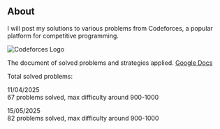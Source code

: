 ## About
I will post my solutions to various problems from Codeforces, a popular platform for competitive programming.

![Codeforces Logo](https://codeforces.org/s/18049/images/codeforces-logo-with-telegram.png)

The document of solved problems and strategies applied.
[Google Docs](https://docs.google.com/document/d/18BMLv7yYMiGAzQF3E3djaAR5gdZ_01RLxwtUxAXV0fw/edit?usp=sharing)

Total solved problems:<br>

11/04/2025<br>
67 problems solved, max difficulty around 900-1000

15/05/2025<br>
82 problems solved, max difficulty around 900-1000